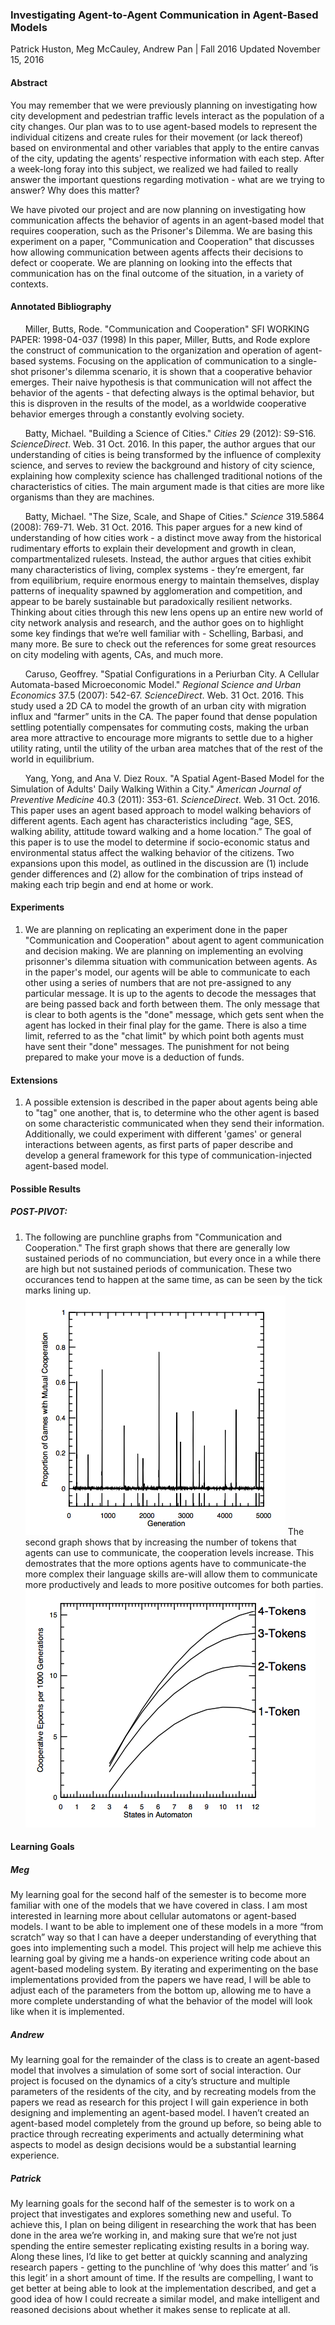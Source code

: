 ### Investigating Agent-to-Agent Communication in Agent-Based Models
Patrick Huston, Meg McCauley, Andrew Pan | Fall 2016
Updated November 15, 2016

#### Abstract
You may remember that we were previously planning on investigating how city development and pedestrian traffic levels interact as the population of a city changes. Our plan was to to use agent-based models to represent the individual citizens and create rules for their movement (or lack thereof) based on environmental and other variables that apply to the entire canvas of the city, updating the agents’ respective information with each step. After a week-long foray into this subject, we realized we had failed to really answer the important questions regarding motivation - what are we trying to answer? Why does this matter? 

We have pivoted our project and are now planning on investigating how communication affects the behavior of agents in an agent-based model that requires cooperation, such as the Prisoner's Dilemma. We are basing this experiment on a paper, "Communication and Cooperation" that discusses how allowing communication between agents affects their decisions to defect or cooperate. We are planning on looking into the effects that communication has on the final outcome of the situation, in a variety of contexts.

#### Annotated Bibliography
&nbsp;&nbsp;&nbsp;&nbsp;&nbsp;&nbsp;Miller, Butts, Rode. "Communication and Cooperation" SFI WORKING PAPER: 1998-04-037 (1998) In this paper, Miller, Butts, and Rode explore the construct of communication to the organization and operation of agent-based systems. Focusing on the application of communication to a single-shot prisoner's dilemma scenario, it is shown that a cooperative behavior emerges. Their naive hypothesis is that communication will not affect the behavior of the agents - that defecting always is the optimal behavior, but this is disproven in the results of the model, as a worldwide cooperative behavior emerges through a constantly evolving society.

&nbsp;&nbsp;&nbsp;&nbsp;&nbsp;&nbsp;Batty, Michael. "Building a Science of Cities." *Cities* 29 (2012): S9-S16. *ScienceDirect*. Web. 31 Oct. 2016. In this paper, the author argues that our understanding of cities is being transformed by the influence of complexity science, and serves to review the background and history of city science, explaining how complexity science has challenged traditional notions of the characteristics of cities. The main argument made is that cities are more like organisms than they are machines.

&nbsp;&nbsp;&nbsp;&nbsp;&nbsp;&nbsp;Batty, Michael. "The Size, Scale, and Shape of Cities." *Science* 319.5864 (2008): 769-71. Web. 31 Oct. 2016. This paper argues for a new kind of understanding of how cities work - a distinct move away from the historical rudimentary efforts to explain their development and growth in clean, compartmentalized rulesets. Instead, the author argues that cities exhibit many characteristics of living, complex systems - they’re emergent, far from equilibrium, require enormous energy to maintain themselves, display patterns of inequality spawned by agglomeration and competition, and appear to be barely sustainable but paradoxically resilient networks. Thinking about cities through this new lens opens up an entire new world of city network analysis and research, and the author goes on to highlight some key findings that we’re well familiar with - Schelling, Barbasi, and many more. Be sure to check out the references for some great resources on city modeling with agents, CAs, and much more.

&nbsp;&nbsp;&nbsp;&nbsp;&nbsp;&nbsp;Caruso, Geoffrey. "Spatial Configurations in a Periurban City. A Cellular Automata-based Microeconomic Model." *Regional Science and Urban Economics* 37.5 (2007): 542-67. *ScienceDirect*. Web. 31 Oct. 2016. This study used a 2D CA to model the growth of an urban city with migration influx and “farmer” units in the CA. The paper found that dense population settling potentially compensates for commuting costs, making the urban area more attractive to encourage more migrants to settle due to a higher utility rating, until the utility of the urban area matches that of the rest of the world in equilibrium.

&nbsp;&nbsp;&nbsp;&nbsp;&nbsp;&nbsp;Yang, Yong, and Ana V. Diez Roux. "A Spatial Agent-Based Model for the Simulation of Adults' Daily Walking Within a City." *American Journal of Preventive Medicine* 40.3 (2011): 353-61. *ScienceDirect*. Web. 31 Oct. 2016. This paper uses an agent based approach to model walking behaviors of different agents. Each agent has characteristics including “age, SES, walking ability, attitude toward walking and a home location.” The goal of this paper is to use the model to determine if socio-economic status and environmental status affect the walking behavior of the citizens. Two expansions upon this model, as outlined in the discussion are (1) include gender differences and (2) allow for the combination of trips instead of making each trip begin and end at home or work.

#### Experiments
1. We are  planning on replicating an experiment done in the paper "Communication and Cooperation" about agent to agent communication and decision making. We are planning on implementing an evolving prisonner's dilemma situation with communication between agents. As in the paper's model, our agents will be able to communicate to each other using a series of numbers that are not pre-assigned to any particular message. It is up to the agents to decode the messages that are being passed back and forth between them. The only message that is clear to both agents is the "done" message, which gets sent when the agent has locked in their final play for the game. There is also a time limit, referred to as the "chat limit" by which point both agents must have sent their "done" messages. The punishment for not being prepared to make your move is a deduction of funds.

#### Extensions
1. A possible extension is described in the paper about agents being able to "tag" one another, that is, to determine who the other agent is based on some characteristic communicated when they send their information. Additionally, we could experiment with different 'games' or general interactions between agents, as first parts of paper describe and develop a general framework for this type of communication-injected agent-based model.

#### Possible Results

##### POST-PIVOT:
1. The following are punchline graphs from "Communication and Cooperation." The first graph shows that there are generally low sustained periods of no communciation, but every once in a while there are high but not sustained periods of communication. These two occurances tend to happen at the same time, as can be seen by the tick marks lining up.
!["Cooperation..." punchline graph](https://github.com/phuston/ComplexityFinalProject/blob/master/images/generation_cooperation.png "Cooperation punchline graph")
The second graph shows that by increasing the number of tokens that agents can use to communicate, the cooperation levels increase. This demostrates that the more options agents have to communicate-the more complex their language skills are-will allow them to communicate more productively and leads to more positive outcomes for both parties.
!["Cooperation..." punchline graph 2](https://github.com/phuston/ComplexityFinalProject/blob/master/images/4_token_graph.png "Cooperation punchline graph 2")

#### Learning Goals

##### Meg

My learning goal for the second half of the semester is to become more familiar with one of the models that we have covered in class. I am most interested in learning more about cellular automatons or agent-based models. I want to be able to implement one of these models in a more “from scratch” way so that I can have a deeper understanding of everything that goes into implementing such a model. This project will help me achieve this learning goal by giving me a hands-on experience writing code about an agent-based modeling system. By iterating and experimenting on the base implementations provided from the papers we have read, I will be able to adjust each of the parameters from the bottom up, allowing me to have a more complete understanding of what the behavior of the model will look like when it is implemented.
##### Andrew

My learning goal for the remainder of the class is to create an agent-based model that involves a simulation of some sort of social interaction.  Our project is focused on the dynamics of a city’s structure and multiple parameters of the residents of the city, and by recreating models from the papers we read as research for this project I will gain experience in both designing and implementing an agent-based model.  I haven’t created an agent-based model completely from the ground up before, so being able to practice through recreating experiments and actually determining what aspects to model as design decisions would be a substantial learning experience.

##### Patrick

My learning goals for the second half of the semester is to work on a project that investigates and explores something new and useful. To achieve this, I plan on being diligent in researching the work that has been done in the area we’re working in, and making sure that we’re not just spending the entire semester replicating existing results in a boring way. Along these lines, I’d like to get better at quickly scanning and analyzing research papers - getting to the punchline of ‘why does this matter’ and ‘is this legit’ in a short amount of time. If the results are compelling, I want to get better at being able to look at the implementation described, and get a good idea of how I could recreate a similar model, and make intelligent and reasoned decisions about whether it makes sense to replicate at all. 
